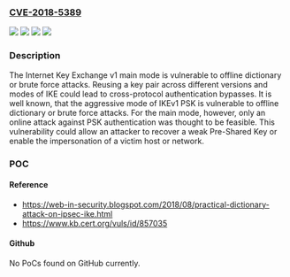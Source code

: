 ### [CVE-2018-5389](https://cve.mitre.org/cgi-bin/cvename.cgi?name=CVE-2018-5389)
![](https://img.shields.io/static/v1?label=Product&message=Strongswan&color=blue)
![](https://img.shields.io/static/v1?label=Version&message=%3D%205.5.1%20&color=brighgreen)
![](https://img.shields.io/static/v1?label=Vulnerability&message=CWE-323%20Reusing%20a%20Nonce%2C%20Key%20Pair%20in%20Encryption&color=brighgreen)
![](https://img.shields.io/static/v1?label=Vulnerability&message=CWE-521%20Weak%20Password%20Requirements&color=brighgreen)

### Description

The Internet Key Exchange v1 main mode is vulnerable to offline dictionary or brute force attacks. Reusing a key pair across different versions and modes of IKE could lead to cross-protocol authentication bypasses. It is well known, that the aggressive mode of IKEv1 PSK is vulnerable to offline dictionary or brute force attacks. For the main mode, however, only an online attack against PSK authentication was thought to be feasible. This vulnerability could allow an attacker to recover a weak Pre-Shared Key or enable the impersonation of a victim host or network.

### POC

#### Reference
- https://web-in-security.blogspot.com/2018/08/practical-dictionary-attack-on-ipsec-ike.html
- https://www.kb.cert.org/vuls/id/857035

#### Github
No PoCs found on GitHub currently.


